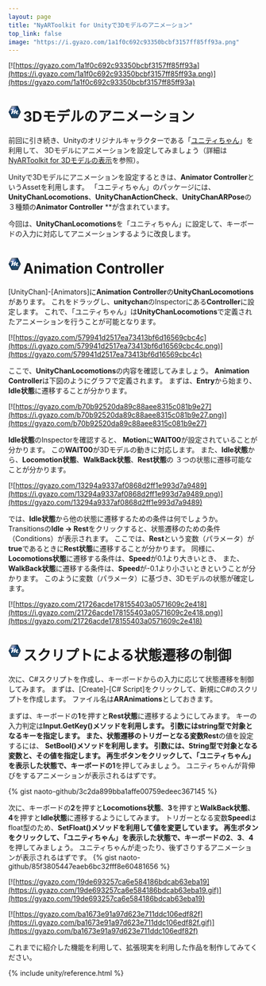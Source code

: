 ```yaml
---
layout: page
title: "NyARToolkit for Unityで3Dモデルのアニメーション"
top_link: false
image: "https://i.gyazo.com/1a1f0c692c93350bcbf3157ff85ff93a.png"
---
```


[![https://gyazo.com/1a1f0c692c93350bcbf3157ff85ff93a](https://i.gyazo.com/1a1f0c692c93350bcbf3157ff85ff93a.png)](https://gyazo.com/1a1f0c692c93350bcbf3157ff85ff93a)

# <img style="margin-right:5px;margin-bottom:7px" src="/favicon/favicon-25x25.png">3Dモデルのアニメーション

前回に引き続き、Unityのオリジナルキャラクターである「[ユニティちゃん](http://unity-chan.com/)」を利用して、
3Dモデルにアニメーションを設定してみましょう（詳細は[NyARToolkit for 3Dモデルの表示](artoolkit3.html)を参照）。

Unityで3Dモデルにアニメーションを設定するときは、**Animator Controller**というAssetを利用します。
「ユニティちゃん」のパッケージには、**UnityChanLocomotions**、**UnityChanActionCheck**、**UnityChanARPose**の
３種類の**Animator Controller** **が含まれています。

今回は、**UnityChanLocomotions**を「ユニティちゃん」に設定して、キーボードの入力に対応してアニメーションするように改良します。

# <img style="margin-right:5px;margin-bottom:7px" src="/favicon/favicon-25x25.png">Animation Controller

[UnityChan]-[Animators]に**Animation Controller**の**UnityChanLocomotions**があります。
これをドラッグし、**unitychan**のInspectorにある**Controller**に設定します。
これで、「ユニティちゃん」は**UnityChanLocomotions**で定義されたアニメーションを行うことが可能となります。

[![https://gyazo.com/579941d2517ea73413bf6d16569cbc4c](https://i.gyazo.com/579941d2517ea73413bf6d16569cbc4c.png)](https://gyazo.com/579941d2517ea73413bf6d16569cbc4c)

ここで、**UnityChanLocomotions**の内容を確認してみましょう。
**Animation Controller**は下図のようにグラフで定義されます。
まずは、**Entry**から始まり、**Idle状態**に遷移することが分かります。

[![https://gyazo.com/b70b92520da89c88aee8315c081b9e27](https://i.gyazo.com/b70b92520da89c88aee8315c081b9e27.png)](https://gyazo.com/b70b92520da89c88aee8315c081b9e27)

**Idle状態**のInspectorを確認すると、
**Motion**に**WAIT00**が設定されていることが分かります。
この**WAIT00**が3Dモデルの動きに対応します。
また、**Idle状態**から、**Locomotion状態**、**WalkBack状態**、**Rest状態**の
３つの状態に遷移可能なことが分かります。

[![https://gyazo.com/13294a9337af0868d2ff1e993d7a9489](https://i.gyazo.com/13294a9337af0868d2ff1e993d7a9489.png)](https://gyazo.com/13294a9337af0868d2ff1e993d7a9489)

では、**Idle状態**から他の状態に遷移するための条件は何でしょうか。
Transitionsの**Idle -> Rest**をクリックすると、状態遷移のための条件（Conditions）が表示されます。
ここでは、**Rest**という変数（パラメータ）が**true**であるときに**Rest状態**に遷移することが分かります。
同様に、**Locomotions状態**に遷移する条件は、**Speed**が0.1より大きいとき、
また、**WalkBack状態**に遷移する条件は、**Speed**が-0.1より小さいときということが分かります。
このように変数（パラメータ）に基づき、3Dモデルの状態が確定します。

[![https://gyazo.com/21726acde178155403a0571609c2e418](https://i.gyazo.com/21726acde178155403a0571609c2e418.png)](https://gyazo.com/21726acde178155403a0571609c2e418)

# <img style="margin-right:5px;margin-bottom:7px" src="/favicon/favicon-25x25.png">スクリプトによる状態遷移の制御

次に、C#スクリプトを作成し、キーボードからの入力に応じて状態遷移を制御してみます。
まずは、[Create]-[C# Script]をクリックして、新規にC#のスクリプトを作成します。
ファイル名は**ARAnimations**としておきます。

まずは、キーボードの**1**を押すと**Rest状態**に遷移するようにしてみます。
キーの入力判定は**Input.GetKey()**メソッドを利用します。
引数にはstring型で対象となるキーを指定します。
また、状態遷移のトリガーとなる変数**Rest**の値を設定するには、
**SetBool()**メソッドを利用します。
引数には、String型で対象となる変数と、その値を指定します。
再生ボタンをクリックして、「ユニティちゃん」を表示した状態で、キーボードの**1**を押してみましょう。
ユニティちゃんが背伸びをするアニメーションが表示されるはずです。

{% gist naoto-github/3c2da899bba1affe00759edeec367145 %}

次に、キーボードの**2**を押すと**Locomotions状態**、**3**を押すと**WalkBack状態**、
**4**を押すと**Idle状態**に遷移するようにしてみます。
トリガーとなる変数**Speed**はfloat型のため、**SetFloat()**メソッドを利用して値を変更しています。
再生ボタンをクリックして、「ユニティちゃん」を表示した状態で、キーボードの**2**、**3**、**4**を押してみましょう。
ユニティちゃんが走ったり、後ずさりするアニメーションが表示されるはずです。
{% gist naoto-github/85f3805447eaeb6bc32fff8e60481656 %}

[![https://gyazo.com/19de693257ca6e584186bdcab63eba19](https://i.gyazo.com/19de693257ca6e584186bdcab63eba19.gif)](https://gyazo.com/19de693257ca6e584186bdcab63eba19)

[![https://gyazo.com/ba1673e91a97d623e711ddc106edf82f](https://i.gyazo.com/ba1673e91a97d623e711ddc106edf82f.gif)](https://gyazo.com/ba1673e91a97d623e711ddc106edf82f)

これまでに紹介した機能を利用して、拡張現実を利用した作品を制作してみてください。

{% include unity/reference.html %}